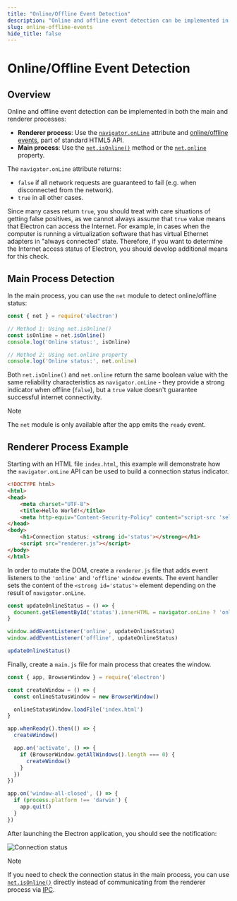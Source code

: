 ```yaml
---
title: "Online/Offline Event Detection"
description: "Online and offline event detection can be implemented in both the main and renderer processes:"
slug: online-offline-events
hide_title: false
---
```


# Online/Offline Event Detection

## Overview

Online and offline event detection can be implemented in both the main and renderer processes:

- **Renderer process**: Use the [`navigator.onLine`](http://html5index.org/Offline%20-%20NavigatorOnLine.html) attribute and [online/offline events](https://developer.mozilla.org/en-US/docs/Online_and_offline_events), part of standard HTML5 API.
- **Main process**: Use the [`net.isOnline()`](../api/net.md#netisonline) method or the [`net.online`](../api/net.md#netonline-readonly) property.

The `navigator.onLine` attribute returns:

- `false` if all network requests are guaranteed to fail (e.g. when disconnected from the network).
- `true` in all other cases.

Since many cases return `true`, you should treat with care situations of
getting false positives, as we cannot always assume that `true` value means
that Electron can access the Internet. For example, in cases when the computer
is running a virtualization software that has virtual Ethernet adapters in "always
connected" state. Therefore, if you want to determine the Internet access
status of Electron, you should develop additional means for this check.

## Main Process Detection

In the main process, you can use the `net` module to detect online/offline status:

```js
const { net } = require('electron')

// Method 1: Using net.isOnline()
const isOnline = net.isOnline()
console.log('Online status:', isOnline)

// Method 2: Using net.online property
console.log('Online status:', net.online)
```

Both `net.isOnline()` and `net.online` return the same boolean value with the same reliability characteristics as `navigator.onLine` - they provide a strong indicator when offline (`false`), but a `true` value doesn't guarantee successful internet connectivity.

> [!NOTE]
> The `net` module is only available after the app emits the `ready` event.

## Renderer Process Example

Starting with an HTML file `index.html`, this example will demonstrate how the `navigator.onLine` API can be used to build a connection status indicator.

```html title="index.html"
<!DOCTYPE html>
<html>
<head>
    <meta charset="UTF-8">
    <title>Hello World!</title>
    <meta http-equiv="Content-Security-Policy" content="script-src 'self' 'unsafe-inline';" />
</head>
<body>
    <h1>Connection status: <strong id='status'></strong></h1>
    <script src="renderer.js"></script>
</body>
</html>
```

In order to mutate the DOM, create a `renderer.js` file that adds event listeners to the `'online'` and `'offline'` `window` events. The event handler sets the content of the `<strong id='status'>` element depending on the result of `navigator.onLine`.

```js title='renderer.js'
const updateOnlineStatus = () => {
  document.getElementById('status').innerHTML = navigator.onLine ? 'online' : 'offline'
}

window.addEventListener('online', updateOnlineStatus)
window.addEventListener('offline', updateOnlineStatus)

updateOnlineStatus()
```

Finally, create a `main.js` file for main process that creates the window.

```js title='main.js'
const { app, BrowserWindow } = require('electron')

const createWindow = () => {
  const onlineStatusWindow = new BrowserWindow()

  onlineStatusWindow.loadFile('index.html')
}

app.whenReady().then(() => {
  createWindow()

  app.on('activate', () => {
    if (BrowserWindow.getAllWindows().length === 0) {
      createWindow()
    }
  })
})

app.on('window-all-closed', () => {
  if (process.platform !== 'darwin') {
    app.quit()
  }
})
```

After launching the Electron application, you should see the notification:

![Connection status](../images/connection-status.png)

> [!NOTE]
> If you need to check the connection status in the main process, you can use [`net.isOnline()`](../api/net.md#netisonline) directly instead of communicating from the renderer process via [IPC](../api/ipc-renderer.md).
